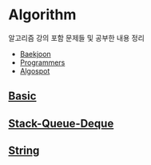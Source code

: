 # Algorithm
알고리즘 강의 포함 문제들 및 공부한 내용 정리
- [Baekjoon](https://www.acmicpc.net/)
- [Programmers](https://programmers.co.kr/learn/challenges)
- [Algospot](https://algospot.com/judge/problem/list/)

## [Basic](./Basic)

## [Stack-Queue-Deque](./Stack-Queue-Deque)

## [String](./String)
